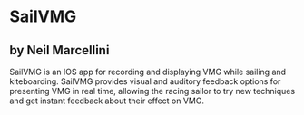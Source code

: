 # SailVMG
## by Neil Marcellini
SailVMG is an IOS app for recording and displaying VMG while sailing and kiteboarding. SailVMG provides visual and auditory feedback options for presenting VMG in real time, allowing the racing sailor to try new techniques and get instant feedback about their effect on VMG.
